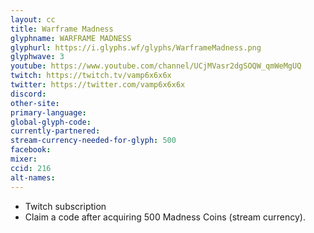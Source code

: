 ```yaml
---
layout: cc
title: Warframe Madness
glyphname: WARFRAME MADNESS
glyphurl: https://i.glyphs.wf/glyphs/WarframeMadness.png
glyphwave: 3
youtube: https://www.youtube.com/channel/UCjMVasr2dgSOQW_qmWeMgUQ
twitch: https://twitch.tv/vamp6x6x6x
twitter: https://twitter.com/vamp6x6x6x
discord: 
other-site: 
primary-language: 
global-glyph-code: 
currently-partnered: 
stream-currency-needed-for-glyph: 500
facebook: 
mixer: 
ccid: 216
alt-names: 
---
```

* Twitch subscription
* Claim a code after acquiring 500 Madness Coins (stream currency).
